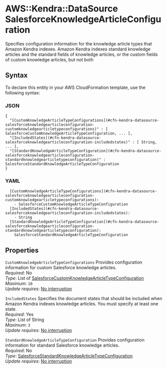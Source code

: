 # AWS::Kendra::DataSource SalesforceKnowledgeArticleConfiguration<a name="aws-properties-kendra-datasource-salesforceknowledgearticleconfiguration"></a>

Specifies configuration information for the knowledge article types that Amazon Kendra indexes\. Amazon Kendra indexes standard knowledge articles and the standard fields of knowledge articles, or the custom fields of custom knowledge articles, but not both 

## Syntax<a name="aws-properties-kendra-datasource-salesforceknowledgearticleconfiguration-syntax"></a>

To declare this entity in your AWS CloudFormation template, use the following syntax:

### JSON<a name="aws-properties-kendra-datasource-salesforceknowledgearticleconfiguration-syntax.json"></a>

```
{
  "[CustomKnowledgeArticleTypeConfigurations](#cfn-kendra-datasource-salesforceknowledgearticleconfiguration-customknowledgearticletypeconfigurations)" : [ SalesforceCustomKnowledgeArticleTypeConfiguration, ... ],
  "[IncludedStates](#cfn-kendra-datasource-salesforceknowledgearticleconfiguration-includedstates)" : [ String, ... ],
  "[StandardKnowledgeArticleTypeConfiguration](#cfn-kendra-datasource-salesforceknowledgearticleconfiguration-standardknowledgearticletypeconfiguration)" : SalesforceStandardKnowledgeArticleTypeConfiguration
}
```

### YAML<a name="aws-properties-kendra-datasource-salesforceknowledgearticleconfiguration-syntax.yaml"></a>

```
  [CustomKnowledgeArticleTypeConfigurations](#cfn-kendra-datasource-salesforceknowledgearticleconfiguration-customknowledgearticletypeconfigurations): 
    - SalesforceCustomKnowledgeArticleTypeConfiguration
  [IncludedStates](#cfn-kendra-datasource-salesforceknowledgearticleconfiguration-includedstates): 
    - String
  [StandardKnowledgeArticleTypeConfiguration](#cfn-kendra-datasource-salesforceknowledgearticleconfiguration-standardknowledgearticletypeconfiguration): 
    SalesforceStandardKnowledgeArticleTypeConfiguration
```

## Properties<a name="aws-properties-kendra-datasource-salesforceknowledgearticleconfiguration-properties"></a>

`CustomKnowledgeArticleTypeConfigurations`  <a name="cfn-kendra-datasource-salesforceknowledgearticleconfiguration-customknowledgearticletypeconfigurations"></a>
Provides configuration information for custom Salesforce knowledge articles\.  
*Required*: No  
*Type*: List of [SalesforceCustomKnowledgeArticleTypeConfiguration](aws-properties-kendra-datasource-salesforcecustomknowledgearticletypeconfiguration.md)  
*Maximum*: `10`  
*Update requires*: [No interruption](https://docs.aws.amazon.com/AWSCloudFormation/latest/UserGuide/using-cfn-updating-stacks-update-behaviors.html#update-no-interrupt)

`IncludedStates`  <a name="cfn-kendra-datasource-salesforceknowledgearticleconfiguration-includedstates"></a>
Specifies the document states that should be included when Amazon Kendra indexes knowledge articles\. You must specify at least one state\.  
*Required*: Yes  
*Type*: List of String  
*Maximum*: `3`  
*Update requires*: [No interruption](https://docs.aws.amazon.com/AWSCloudFormation/latest/UserGuide/using-cfn-updating-stacks-update-behaviors.html#update-no-interrupt)

`StandardKnowledgeArticleTypeConfiguration`  <a name="cfn-kendra-datasource-salesforceknowledgearticleconfiguration-standardknowledgearticletypeconfiguration"></a>
Provides configuration information for standard Salesforce knowledge articles\.  
*Required*: No  
*Type*: [SalesforceStandardKnowledgeArticleTypeConfiguration](aws-properties-kendra-datasource-salesforcestandardknowledgearticletypeconfiguration.md)  
*Update requires*: [No interruption](https://docs.aws.amazon.com/AWSCloudFormation/latest/UserGuide/using-cfn-updating-stacks-update-behaviors.html#update-no-interrupt)